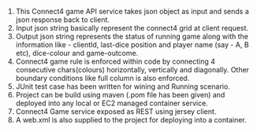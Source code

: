 1) This Connect4 game API service takes json object as input and sends a json response back to client. 
2) Input json string basically represent the connect4 grid at client request.
3) Output json string represents the status of running game along with the information like - clientId, last-dice position and
	player name (say - A, B etc), dice-colour and game-outcome.
4) Connect4 game rule is enforced within code by connecting 4 consecutive chars(colours) horizontally, vertically 
	and diagonally. Other boundary conditions like full column is also enforced.
5) JUnit test case has been written for wining and Running scenario.
6) Project can be build using maven (.pom file has been given) and deployed into any local or EC2 managed container service.
7) Connect4 Game service exposed as REST using jersey client.
8) A web.xml is also supplied to the project for deploying into a container. 

